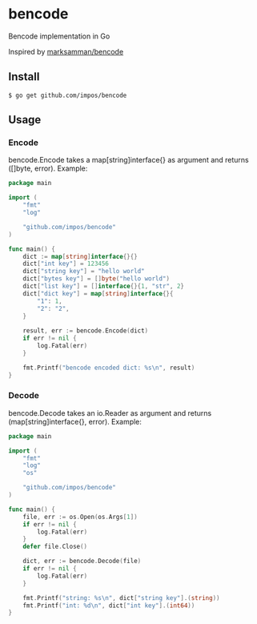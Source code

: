 # bencode

Bencode implementation in Go

Inspired by [marksamman/bencode](https://github.com/marksamman/bencode)

## Install
```
$ go get github.com/impos/bencode
```

## Usage

### Encode
bencode.Encode takes a map[string]interface{} as argument and returns ([]byte, error). Example:

```go
package main

import (
	"fmt"
	"log"

	"github.com/impos/bencode"
)

func main() {
	dict := map[string]interface{}{}
	dict["int key"] = 123456
	dict["string key"] = "hello world"
	dict["bytes key"] = []byte("hello world")
	dict["list key"] = []interface{}{1, "str", 2}
	dict["dict key"] = map[string]interface{}{
		"1": 1,
		"2": "2",
    }
	
	result, err := bencode.Encode(dict)
	if err != nil {
		log.Fatal(err)
	}

	fmt.Printf("bencode encoded dict: %s\n", result)
}
```

### Decode
bencode.Decode takes an io.Reader as argument and returns (map[string]interface{}, error). Example:
```go
package main

import (
	"fmt"
	"log"
	"os"

	"github.com/impos/bencode"
)

func main() {
	file, err := os.Open(os.Args[1])
	if err != nil {
		log.Fatal(err)
	}
	defer file.Close()

	dict, err := bencode.Decode(file)
	if err != nil {
		log.Fatal(err)
	}

	fmt.Printf("string: %s\n", dict["string key"].(string))
	fmt.Printf("int: %d\n", dict["int key"].(int64))
}
```

